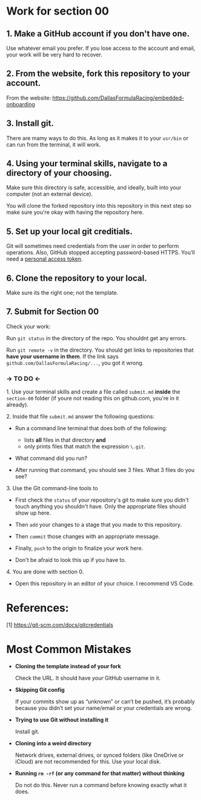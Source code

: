 # Work for section 00

## 1. Make a GitHub account if you don't have one.

Use whatever email you prefer. If you lose access to the account and email, your work will be very hard to recover.

## 2. From the website, fork this repository to your account.

From the website: https://github.com/DallasFormulaRacing/embedded-onboarding

## 3. Install git.

There are mamy ways to do this. As long as it makes it to your `usr/bin` or can run from the terminal, it will work.

## 4. Using your terminal skills, navigate to a directory of your choosing.

Make sure this directory is safe, accessible, and ideally, built into your computer (not an external device).

You will clone the forked repository into this repository in this next step so make sure you're okay with having the repository here.

## 5. Set up your local git creditials.

Git will sometimes need credentials from the user in order to perform operations. Also, GitHub stopped accepting password-based HTTPS. You’ll need a [personal access token](https://github.com/settings/tokens).

## 6. Clone the repository to your local.

Make sure its the right one; not the template.

## 7. Submit for Section 00

Check your work:

Run `git status` in the directory of the repo. You shouldnt get any errors.

Run `git remote -v` in the directory. You should get links to repositories that **have your username in them**. If the link says `github.com/DallasFormulaRacing/...`, you got it wrong.

### -> TO DO <-

1\. Use your terminal skills and create a file called `submit.md` **inside** the `section-00` folder (if youre not reading this on github.com, you're in it already).

2\. Inside that file `submit.md` answer the following questions:

- Run a command line terminal that does both of the following:
  - lists **all** files in that directory **and**
  - only prints files that match the expression `\.git`.
- What command did you run?

- After running that command, you should see 3 files. What 3 files do you see?

3\. Use the Git command-line tools to

- First check the `status` of your repository's git to make sure you didn't touch anything you shouldn't have. Only the appropriate files should show up here.

- Then `add` your changes to a stage that you made to this repository.

- Then `commit` those changes with an appropriate message.

- Finally, `push` to the origin to finalize your work here.

- Don't be afraid to look this up if you have to.

4\. You are done with section 0.

- Open this repository in an editor of your choice. I recommend VS Code.

# References:

[1] https://git-scm.com/docs/gitcredentials

# Most Common Mistakes

- **Cloning the template instead of your fork**

  Check the URL. It should have _your_ GitHub username in it.

- **Skipping Git config**

  If your commits show up as “unknown” or can’t be pushed, it’s probably because you didn’t set your name/email or your credentials are wrong.

- **Trying to use Git without installing it**

  Install git.

- **Cloning into a weird directory**

  Network drives, external drives, or synced folders (like OneDrive or iCloud) are not recommended for this. Use your local disk.

- **Running `rm -rf` (or any command for that matter) without thinking**

  Do not do this. Never run a command before knowing exactly what it does.

